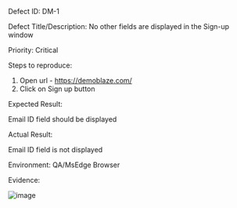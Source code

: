 Defect ID: DM-1

Defect Title/Description: No other fields are displayed in the Sign-up window

Priority: Critical

Steps to reproduce:

1. Open url - https://demoblaze.com/
2. Click on Sign up button

Expected Result:

Email ID field should be displayed

Actual Result:

Email ID field is not displayed

Environment: QA/MsEdge Browser

Evidence: 

![image](https://github.com/user-attachments/assets/de898ddb-7874-43b4-800d-50666bfe9b7e)

